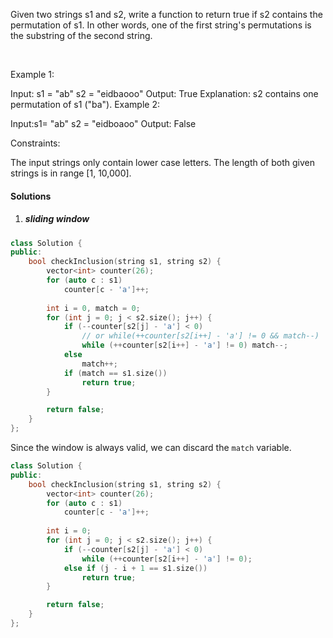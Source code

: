 Given two strings s1 and s2, write a function to return true if s2 contains the permutation of s1. In other words, one of the first string's permutations is the substring of the second string.

 

Example 1:

Input: s1 = "ab" s2 = "eidbaooo"
Output: True
Explanation: s2 contains one permutation of s1 ("ba").
Example 2:

Input:s1= "ab" s2 = "eidboaoo"
Output: False
 

Constraints:

The input strings only contain lower case letters.
The length of both given strings is in range [1, 10,000].

#### Solutions

1. ##### sliding window

```cpp
class Solution {
public:
    bool checkInclusion(string s1, string s2) {
        vector<int> counter(26);
        for (auto c : s1)
            counter[c - 'a']++;
        
        int i = 0, match = 0;
        for (int j = 0; j < s2.size(); j++) {
            if (--counter[s2[j] - 'a'] < 0)
                // or while(++counter[s2[i++] - 'a'] != 0 && match--)
                while (++counter[s2[i++] - 'a'] != 0) match--;
            else
                match++;
            if (match == s1.size())
                return true;
        }

        return false;
    }
};
```

Since the window is always valid, we can discard the `match` variable.

```cpp
class Solution {
public:
    bool checkInclusion(string s1, string s2) {
        vector<int> counter(26);
        for (auto c : s1)
            counter[c - 'a']++;
        
        int i = 0;
        for (int j = 0; j < s2.size(); j++) {
            if (--counter[s2[j] - 'a'] < 0)
                while (++counter[s2[i++] - 'a'] != 0);
            else if (j - i + 1 == s1.size())
                return true;
        }

        return false;
    }
};
```
